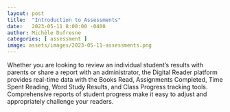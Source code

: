 ```yaml
---
layout: post
title:  "Introduction to Assessments"
date:   2023-05-11 8:00:00 -0400
author: Michèle Dufresne
categories: [ assessment ]
image: assets/images/2023-05-11-assessments.png
---
```


Whether you are looking to review an individual student’s results with parents or share a report with an administrator, the Digital Reader platform provides real-time data with the Books Read, Assignments Completed, Time Spent Reading, Word Study Results, and Class Progress tracking tools. Comprehensive reports of student progress make it easy to adjust and appropriately challenge your readers.
